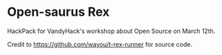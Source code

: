 # Open-saurus Rex

HackPack for VandyHack's workshop about Open Source on March 12th.

Credit to https://github.com/wayou/t-rex-runner for source code.
